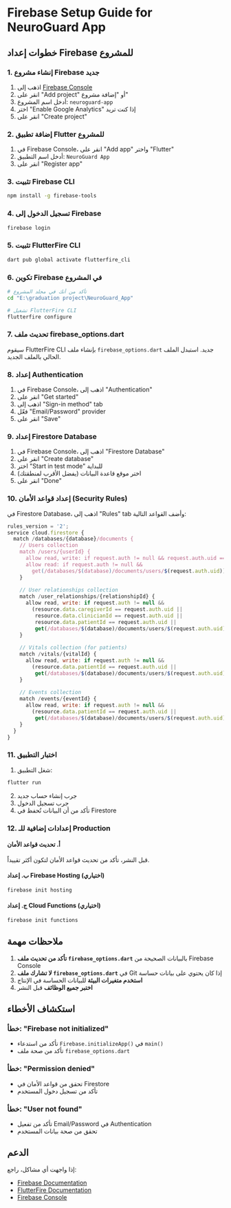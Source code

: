 # Firebase Setup Guide for NeuroGuard App

## خطوات إعداد Firebase للمشروع

### 1. إنشاء مشروع Firebase جديد

1. اذهب إلى [Firebase Console](https://console.firebase.google.com/)
2. انقر على "Add project" أو "إضافة مشروع"
3. أدخل اسم المشروع: `neuroguard-app`
4. اختر "Enable Google Analytics" إذا كنت تريد
5. انقر على "Create project"

### 2. إضافة تطبيق Flutter للمشروع

1. في Firebase Console، انقر على "Add app" واختر "Flutter"
2. أدخل اسم التطبيق: `NeuroGuard App`
3. انقر على "Register app"

### 3. تثبيت Firebase CLI

```bash
npm install -g firebase-tools
```

### 4. تسجيل الدخول إلى Firebase

```bash
firebase login
```

### 5. تثبيت FlutterFire CLI

```bash
dart pub global activate flutterfire_cli
```

### 6. تكوين Firebase في المشروع

```bash
# تأكد من أنك في مجلد المشروع
cd "E:\graduation project\NeuroGuard_App"

# تشغيل FlutterFire CLI
flutterfire configure
```

### 7. تحديث ملف firebase_options.dart

سيقوم FlutterFire CLI بإنشاء ملف `firebase_options.dart` جديد. استبدل الملف الحالي بالملف الجديد.

### 8. إعداد Authentication

1. في Firebase Console، اذهب إلى "Authentication"
2. انقر على "Get started"
3. اذهب إلى "Sign-in method" tab
4. فعّل "Email/Password" provider
5. انقر على "Save"

### 9. إعداد Firestore Database

1. في Firebase Console، اذهب إلى "Firestore Database"
2. انقر على "Create database"
3. اختر "Start in test mode" للبداية
4. اختر موقع قاعدة البيانات (يفضل الأقرب لمنطقتك)
5. انقر على "Done"

### 10. إعداد قواعد الأمان (Security Rules)

في Firestore Database، اذهب إلى "Rules" tab وأضف القواعد التالية:

```javascript
rules_version = '2';
service cloud.firestore {
  match /databases/{database}/documents {
    // Users collection
    match /users/{userId} {
      allow read, write: if request.auth != null && request.auth.uid == userId;
      allow read: if request.auth != null && 
        get(/databases/$(database)/documents/users/$(request.auth.uid)).data.role == 'admin';
    }
    
    // User relationships collection
    match /user_relationships/{relationshipId} {
      allow read, write: if request.auth != null && 
        (resource.data.caregiverId == request.auth.uid || 
         resource.data.clinicianId == request.auth.uid ||
         resource.data.patientId == request.auth.uid ||
         get(/databases/$(database)/documents/users/$(request.auth.uid)).data.role == 'admin');
    }
    
    // Vitals collection (for patients)
    match /vitals/{vitalId} {
      allow read, write: if request.auth != null && 
        (resource.data.patientId == request.auth.uid ||
         get(/databases/$(database)/documents/users/$(request.auth.uid)).data.role in ['admin', 'clinician', 'caregiver']);
    }
    
    // Events collection
    match /events/{eventId} {
      allow read, write: if request.auth != null && 
        (resource.data.patientId == request.auth.uid ||
         get(/databases/$(database)/documents/users/$(request.auth.uid)).data.role in ['admin', 'clinician', 'caregiver']);
    }
  }
}
```

### 11. اختبار التطبيق

1. شغل التطبيق:
```bash
flutter run
```

2. جرب إنشاء حساب جديد
3. جرب تسجيل الدخول
4. تأكد من أن البيانات تُحفظ في Firestore

### 12. إعدادات إضافية للـ Production

#### أ. تحديث قواعد الأمان
قبل النشر، تأكد من تحديث قواعد الأمان لتكون أكثر تقييداً.

#### ب. إعداد Firebase Hosting (اختياري)
```bash
firebase init hosting
```

#### ج. إعداد Cloud Functions (اختياري)
```bash
firebase init functions
```

## ملاحظات مهمة

1. **تأكد من تحديث ملف `firebase_options.dart`** بالبيانات الصحيحة من Firebase Console
2. **لا تشارك ملف `firebase_options.dart`** في Git إذا كان يحتوي على بيانات حساسة
3. **استخدم متغيرات البيئة** للبيانات الحساسة في الإنتاج
4. **اختبر جميع الوظائف** قبل النشر

## استكشاف الأخطاء

### خطأ: "Firebase not initialized"
- تأكد من استدعاء `Firebase.initializeApp()` في `main()`
- تأكد من صحة ملف `firebase_options.dart`

### خطأ: "Permission denied"
- تحقق من قواعد الأمان في Firestore
- تأكد من تسجيل دخول المستخدم

### خطأ: "User not found"
- تأكد من تفعيل Email/Password في Authentication
- تحقق من صحة بيانات المستخدم

## الدعم

إذا واجهت أي مشاكل، راجع:
- [Firebase Documentation](https://firebase.google.com/docs)
- [FlutterFire Documentation](https://firebase.flutter.dev/)
- [Firebase Console](https://console.firebase.google.com/)
